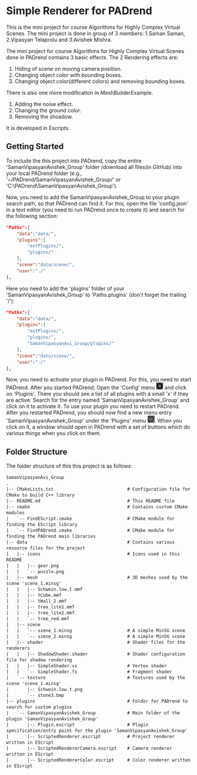 Simple Renderer for PADrend
===========================
This is the  mini project for course Algorithms for Highly Complex Virtual Scenes.
The mini project is done in group of 3 members:
 1.Saman Saman,
 2.Vipasyan Telaprolu and 
 3.Avishek Mishra.

The mini project for course Algorithms for Highly Complex Virtual Scenes done in PADrend contains 3 basic effects.
The 2 Rendering effects are:
1) Hiding of scene on moving camera position.
2) Changing object color with bounding boxes.
3) Changing object color(different colors) and removing  bounding boxes.

There is also one more modification in MeshBuilderExample.
1) Adding the noise effect.
2) Changing the ground color.
3) Removing the shoadow.

It is developed in Escripts. 

Getting Started
----------------
To include the this project into PADrend, copy the entire 'SamanVipasyanAvishek_Group' folder /download all files(in GitHub) into your local PADrend folder (e.g., '~/PADrend/SamanVipasyanAvishek_Group/' or 'C:\PADrend\SamanVipasyanAvishek_Group\').

Now, you need to add the SamanVipasyanAvishek_Group to your plugin search path, so that PADrend can find it.
For this, open the file 'config.json' in a text editor (you need to run PADrend once to create it) and search for the following section:
```json
"Paths":{
	"data":"data/",
	"plugins":[
		"extPlugins/",
		"plugins/"
	],
	"scene":"data/scene/",
	"user":"./"
},
```

Here you need to add the 'plugins' folder of your 'SamanVipasyanAvishek_Group' to 'Paths.plugins' (don't forget the trailing '/'):
```json
"Paths":{
	"data":"data/",
	"plugins":[
		"extPlugins/",
		"plugins/",
		"SamanVipasyanAvi_Group/plugins/"
	],
	"scene":"data/scene/",
	"user":"./"
},
```

Now, you need to activate your plugin in PADrend.
For this, you need to start PADrend.
After you started PADrend, Open the 'Config' menu ![gear](./data/icons/gear.png) and click on 'Plugins'.
There you should see a list of all plugins with a small 'x' if they are active.
Search for the entry named 'SamanVipasyanAvishek_Group' and click on it to activate it.
To use your plugin you need to restart PADrend.
After you restarted PADrend, you should now find a new menu entry 'SamanVipasyanAvishek_Group' under the 'Plugins' menu ![puzzle](./data/icons/puzzle.png).
When you click on it, a window should open in PADrend with a set of buttons which do various things when you click on them.

Folder Structure
----------------
The folder structure of this this project is as follows:
```
SamanVipasyanAvi_Group
.
|-- CMakeLists.txt                            # Configuration file for CMake to build C++ library
|-- README.md                                 # This README file
|-- cmake                                     # Contains custom CMake modules
|   `-- FindEScript.cmake                     # CMake module for finding the EScript library
|   `-- FindPADrend.cmake                     # CMake module for finding the PADrend main libraries
|-- data                                      # Contains various resource files for the project
|   |-- icons                                 # Icons used in this README
|   |   |-- gear.png
|   |   `-- puzzle.png
|   |-- mesh                                  # 3D meshes used by the scene 'scene_1.minsg'
|   |   |-- Schwein.low.t.mmf
|   |   |-- tCube.mmf
|   |   |-- tWall_2.mmf
|   |   |-- tree_lite1.mmf
|   |   |-- tree_lite2.mmf
|   |   `-- tree_red.mmf
|   |-- scene
|   |   `-- szene_1.minsg                     # A simple MinSG scene
|   |   `-- szene_2.minsg                     # A simple MinSG scene
|   |-- shader                                # Shader files for the renderers
|   |   |-- ShadowShader.shader               # Shader configuration file for shadow rendering
|   |   |-- SimpleShader.vs                   # Vertex shader
|   |   `-- SimpleShader.fs                   # Fragment shader
|   `-- texture                               # Textures used by the scene 'scene_1.minsg'
|       |-- Schwein.low.t.png
|       `-- stone3.bmp
|-- plugins                                   # Folder for PADrend to search for custom plugins
|   `-- SamanVipasyanAvishek_Group            # Main folder of the plugin 'SamanVipasyanAvishek_Group'
|       |-- Plugin.escript                    # Plugin specification/entry point for the plugin 'SamanVipasyanAvishek_Group'
|       |-- ScriptedRenderer.escript          # Project renderer written in EScript
|       |-- ScriptedRendererCamera.escript    # Camera renderer written in EScript
|       |-- ScriptedRendererColor.escript     # Color renderer written in EScript
```

